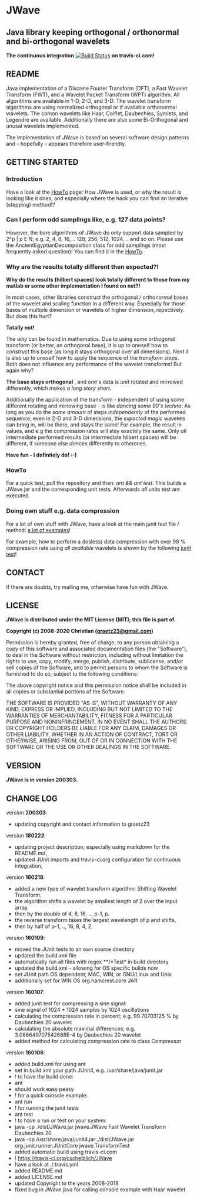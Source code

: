 # JWave
## Java library keeping orthogonal / orthonormal and bi-orthogonal wavelets

**The continuous integration** [![Build Status](https://travis-ci.org/cscheiblich/JWave.svg?branch=master)](https://travis-ci.org/cscheiblich/JWave) **on travis-ci.com!**

## README

Java implementation of a Discrete Fourier Transform (DFT), a Fast Wavelet Transform (FWT), and a Wavelet Packet Transform (WPT) algorithm. All algorithms are available in 1-D, 2-D, and 3-D. The wavelet transform algorithms are using normalized orthogonal or if available orthonormal wavelets. The comon wavelets like Haar, Coiflet, Daubechies, Symlets, and Legendre are available. Additionally there are also some Bi-Orthogonal and unusal wavelets implemented.

The implementation of JWave is based on several software design patterns and - hopefully - appears therefore user-friendly.

## GETTING STARTED

### Introduction

Have a look at the [HowTo](https://github.com/cscheiblich/JWave/wiki/HowTo) page: How JWave is used, or why the result is looking like it does, and especially where the hack you can find an iterative (stepping) method!?

### Can I perform odd samplings like, e.g. 127 data points?

However, the bare algorithms of JWave do only support data sampled by 2^p | p E N; e.g. 2, 4, 8, 16, .. 128, 256, 512, 1024, .. and so on. Please use the AncientEgyptianDecomposition class for odd samplings (most frequently asked question)! You can find it in the [HowTo](https://github.com/cscheiblich/JWave/wiki/HowTo).

### Why are the results totally different then expected?!

**Why do the results (hilbert spaces) look totally different to those from my matlab or some other implementation I found on net?!**

In most cases, other libraries construct the orthogonal / orthonormal bases of the wavelet and scaling function in a different way. Especially for those bases of multiple dimension or wavelets of higher dimension, repectively. But does this hurt?

**Totally not!**

The *why* can be found in mathematics. Due to using some *orthogonal* transform (or better, an orthogonal base), it is up to oneself how to *construct* this base (as long it stays orthogonal over all dimensions). Next it is also up to oneself how to apply the sequence of the *transform steps*. Both does not influence any performance of the wavelet transforms! But again why?

**The base stays orthogonal** , and one's data is *unit* rotated and mirrowed differently, which *makes a long story short*.

Additionally the application of the transform - independent of using some different rotating and mirrowing base - is like *dancing some 90's techno*: As long as you do the *same amount* of steps *independently* of the performed sequence, even in 2-D and 3-D dimensions, the *expected magic* wavelets can bring in, will be there, and stays the same! For example, the result in values, and e.g the compression rates will stay exactely the same. Only _all_ intermediate performed results (or intermediate hilbert spaces) will be different, if someone else *dances* differently to otherones.

**Have fun - I definitely do! :-)**

### HowTo

For a quick test, pull the repository and then: *ant && ant test*. This builds a JWave.jar and the corresponding unit tests. Afterwards *all* units test are executed.

### Doing own stuff e.g. data compression

For a lot of own stuff with JWave, have a look at the main junit test file / method: [a lot of examples](https://github.com/cscheiblich/JWave/tree/master/test/jwave)!

For example, how to perform a (losless) data compression with over 98 % compression rate using _all available_ wavelets is shown by the following [junit test](https://github.com/cscheiblich/JWave/blob/master/test/jwave/CompressorTest.java)!

## CONTACT

If there are doubts, try mailing me, otherwise have fun with JWave.

## LICENSE

**JWave is distributed under the MIT License (MIT); this file is part of.**

**Copyright (c) 2008-2020 Christian (graetz23@gmail.com)**

Permission is hereby granted, free of charge, to any person obtaining a copy
of this software and associated documentation files (the "Software"), to deal
in the Software without restriction, including without limitation the rights
to use, copy, modify, merge, publish, distribute, sublicense, and/or sell
copies of the Software, and to permit persons to whom the Software is
furnished to do so, subject to the following conditions:

The above copyright notice and this permission notice shall be included in
all copies or substantial portions of the Software.

THE SOFTWARE IS PROVIDED "AS IS", WITHOUT WARRANTY OF ANY KIND, EXPRESS OR
IMPLIED, INCLUDING BUT NOT LIMITED TO THE WARRANTIES OF MERCHANTABILITY,
FITNESS FOR A PARTICULAR PURPOSE AND NONINFRINGEMENT. IN NO EVENT SHALL THE
AUTHORS OR COPYRIGHT HOLDERS BE LIABLE FOR ANY CLAIM, DAMAGES OR OTHER
LIABILITY, WHETHER IN AN ACTION OF CONTRACT, TORT OR OTHERWISE, ARISING FROM,
OUT OF OR IN CONNECTION WITH THE SOFTWARE OR THE USE OR OTHER DEALINGS IN
THE SOFTWARE.

## VERSION

**JWave is in version 200303.**

## CHANGE LOG

version **200303**:
- updating copyright and contact information to graetz23

version **180222**:
- updating project description, especially using markdown for the README.md,
- updated JUnit imports and travis-ci.org configuration for continuous integration,

version **160218**:
- added a new type of wavelet transform algorithm: Shifting Wavelet Transform.
 - the algorithm shifts a wavelet by smallest length of 2 over the input array,
 - then by the double of 4, 8, 16, .., p-1, p.
 - the reverse transform takes the largest wavelength of p and shifts,
 - then by half of p-1, .., 16, 8, 4, 2.

version **160109**:
- moved the JUnit tests to an own source directory
 - updated the build.xml file
 - automatically run all files with regex \*\*/\*Test\* in build directory
- updated the build.xml - allowing for OS specific builds now
 - set JUnit path OS dependent; MAC, WIN, or GNU/Linux and Unix
 - additionally set for WIN OS org.hamcrest.core JAR

version **160107**:
- added junit test for compressing a sine signal:
 - sine signal of 1024 * 1024 samples by 1024 oscillations
 - calculating the compression rate in percent; e.g. 99.70703125 % by Daubechies 20 wavelet
 - calculating the absolute maximal differences; e.g. 3.086649707542688E-4 by Daubechies 20 wavelet
- added method for calculating compression rate to class Compressor

version **160106**:
- added build.xml for using ant
 - set in build.xml your path JUnit4, e.g. /usr/share/java/junit.jar
 - ! to have the build done:
  - ant
  - should work easy peasy
 - ! for a quick console example:
  - ant run
 - ! for running the junit tests
  - ant test
 - ! to have a run or test on your system:
  - java -cp ./dist/JWave.jar jwave.JWave Fast Wavelet Transform Daubechies 20
  - java -cp /usr/share/java/junit4.jar:./dist/JWave.jar org.junit.runner.JUnitCore jwave.TransformTest
- added automatic build using travis-ci.com
 - ! https://travis-ci.org/cscheiblich/JWave
 - have a look at ./.travis.yml
- added README.md
- added LICENSE.md
- updated Copyright to the years 2008-2018
- fixed bug in JWave.java for calling console example with Haar wavelet
